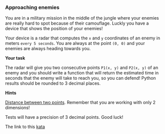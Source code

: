 ### Approaching enemies  

You are in a military mission in the middle of the jungle where your enemies are really hard to spot because of their camouflage. Luckly you have a device that shows the position of your enemies!

Your device is a radar that computes the `x` and `y` coordinates of an enemy in meters `every 5 seconds`. You are always at the point `(0, 0)` and your enemies are always heading towards you.

**Your task**  

The radar will give you two consecutive points `P1(x, y)` and `P2(x, y)` of an enemy and you should write a function that will return the estimated time in seconds that the enemy will take to reach you, so you can defend! Python results should be rounded to 3 decimal places.

**Hints**  

[Distance between two points](https://en.wikipedia.org/wiki/Euclidean_distance). Remember that you are working with only 2 dimensions!

Tests will have a precision of 3 decimal points. Good luck!  

The link to this [kata](https://www.codewars.com/kata/approaching-enemies/java)
